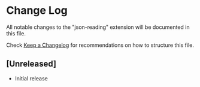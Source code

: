 # Change Log

All notable changes to the "json-reading" extension will be documented in this file.

Check [Keep a Changelog](http://keepachangelog.com/) for recommendations on how to structure this file.

## [Unreleased]

- Initial release